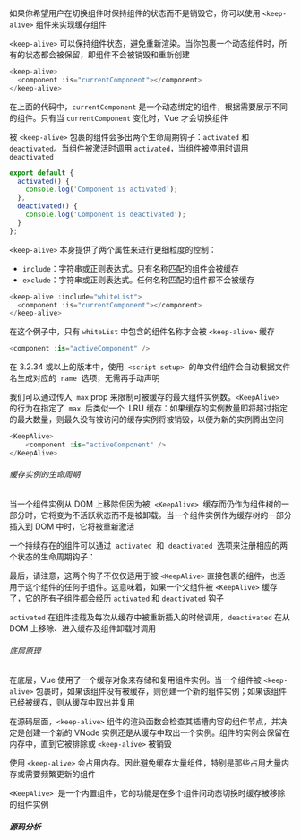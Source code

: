 如果你希望用户在切换组件时保持组件的状态而不是销毁它，你可以使用 `<keep-alive>` 组件来实现缓存组件

`<keep-alive>` 可以保持组件状态，避免重新渲染。当你包裹一个动态组件时，所有的状态都会被保留，即组件不会被销毁和重新创建

```JavaScript
<keep-alive>
  <component :is="currentComponent"></component>
</keep-alive>
```

在上面的代码中，`currentComponent` 是一个动态绑定的组件，根据需要展示不同的组件。只有当 `currentComponent` 变化时，Vue 才会切换组件

被 `<keep-alive>` 包裹的组件会多出两个生命周期钩子：`activated` 和 `deactivated`。当组件被激活时调用 `activated`，当组件被停用时调用 `deactivated`

```JavaScript
export default {
  activated() {
    console.log('Component is activated');
  },
  deactivated() {
    console.log('Component is deactivated');
  }
};
```

`<keep-alive>` 本身提供了两个属性来进行更细粒度的控制：

- `include`：字符串或正则表达式。只有名称匹配的组件会被缓存
- `exclude`：字符串或正则表达式。任何名称匹配的组件都不会被缓存

```JavaScript
<keep-alive :include="whiteList">
  <component :is="currentComponent"></component>
</keep-alive>
```

在这个例子中，只有 `whiteList` 中包含的组件名称才会被 `<keep-alive>` 缓存


```TypeScript
<component :is="activeComponent" />
```

在 3.2.34 或以上的版本中，使用  `<script setup>`  的单文件组件会自动根据文件名生成对应的  `name`  选项，无需再手动声明

我们可以通过传入  `max` prop 来限制可被缓存的最大组件实例数。`<KeepAlive>`  的行为在指定了  `max`  后类似一个  LRU 缓存：如果缓存的实例数量即将超过指定的最大数量，则最久没有被访问的缓存实例将被销毁，以便为新的实例腾出空间

```TypeScript
<KeepAlive>
	<component :is="activeComponent" />
</KeepAlive>
```

###### 缓存实例的生命周期

当一个组件实例从 DOM 上移除但因为被  `<KeepAlive>`  缓存而仍作为组件树的一部分时，它将变为不活跃状态而不是被卸载。当一个组件实例作为缓存树的一部分插入到 DOM 中时，它将被重新激活

一个持续存在的组件可以通过  `activated`  和  `deactivated`  选项来注册相应的两个状态的生命周期钩子：

最后，请注意，这两个钩子不仅仅适用于被 `<KeepAlive>` 直接包裹的组件，也适用于这个组件的任何子组件。这意味着，如果一个父组件被 `<KeepAlive>` 缓存了，它的所有子组件都会经历 `activated` 和 `deactivated` 钩子

`activated` 在组件挂载及每次从缓存中被重新插入的时候调用，`deactivated` 在从 DOM 上移除、进入缓存及组件卸载时调用

###### 底层原理

在底层，Vue 使用了一个缓存对象来存储和复用组件实例。当一个组件被 `<keep-alive>` 包裹时，如果该组件没有被缓存，则创建一个新的组件实例；如果该组件已经被缓存，则从缓存中取出并复用

在源码层面，`<keep-alive>` 组件的渲染函数会检查其插槽内容的组件节点，并决定是创建一个新的 VNode 实例还是从缓存中取出一个实例。组件的实例会保留在内存中，直到它被排除或 `<keep-alive>` 被销毁

使用 `<keep-alive>` 会占用内存。因此避免缓存大量组件，特别是那些占用大量内存或需要频繁更新的组件

`<KeepAlive>`  是一个内置组件，它的功能是在多个组件间动态切换时缓存被移除的组件实例

##### 源码分析
